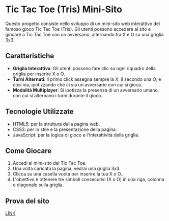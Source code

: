 # Tic Tac Toe (Tris) Mini-Sito

Questo progetto consiste nello sviluppo di un mini-sito web interattivo del famoso gioco Tic Tac Toe (Tris). Gli utenti possono accedere al sito e giocare a Tic Tac Toe con un avversario, alternando tra X e O su una griglia 3x3.

## Caratteristiche

- **Griglia Interattiva**: Gli utenti possono fare clic su ogni riquadro della griglia per inserire X o O.
- **Turni Alternati**: Il primo click assegna sempre la X, il secondo una O, e così via, ipotizzando che ci sia un avversario con cui si gioca.
- **Modalità Multiplayer**: Si ipotizza la presenza di un avversario umano, con cui si alternano i turni durante il gioco.

## Tecnologie Utilizzate

- HTML5: per la struttura della pagina web.
- CSS3: per lo stile e la presentazione della pagina.
- JavaScript: per la logica di gioco e l'interattività della griglia.

## Come Giocare

1. Accedi al mini-sito del Tic Tac Toe.
2. Una volta caricata la pagina, vedrai una griglia 3x3.
3. Clicca su una casella vuota per inserire la tua X o O..
4. L'obiettivo è ottenere tre simboli consecutivi (X o O) in una riga, colonna o diagonale sulla griglia.

## Prova del sito
[LINK]()
